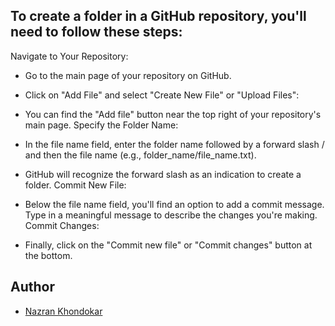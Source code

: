 ## To create a folder in a GitHub repository, you'll need to follow these steps:

Navigate to Your Repository:

- Go to the main page of your repository on GitHub.
- Click on "Add File" and select "Create New File" or "Upload Files":

- You can find the "Add file" button near the top right of your repository's main page.
Specify the Folder Name:

- In the file name field, enter the folder name followed by a forward slash / and then the file name (e.g., folder_name/file_name.txt).
- GitHub will recognize the forward slash as an indication to create a folder.
Commit New File:

- Below the file name field, you'll find an option to add a commit message. Type in a meaningful message to describe the changes you're making.
Commit Changes:

- Finally, click on the "Commit new file" or "Commit changes" button at the bottom.

## Author

- [Nazran Khondokar][author]

<!-- Definitions -->
[author]: https://www.linkedin.com/in/nazran91/
